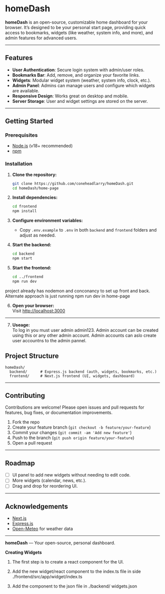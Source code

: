 # homeDash

**homeDash** is an open-source, customizable home dashboard for your browser. It’s designed to be your personal start page, providing quick access to bookmarks, widgets (like weather, system info, and more), and admin features for advanced users.

---

## Features

- **User Authentication**: Secure login system with admin/user roles.
- **Bookmarks Bar**: Add, remove, and organize your favorite links.
- **Widgets**: Modular widget system (weather, system info, clock, etc.).
- **Admin Panel**: Admins can manage users and configure which widgets are available.
- **Responsive Design**: Works great on desktop and mobile.
- **Server Storage**: User and widget settings are stored on the server.

---

## Getting Started

### Prerequisites

- [Node.js](https://nodejs.org/) (v18+ recommended)
- [npm](https://www.npmjs.com/)

### Installation

1. **Clone the repository:**

   ```bash
   git clone https://github.com/coneheadlarry/homeDash.git
   cd homeDash/home-page
   ```

2. **Install dependencies:**

   ```bash
   cd frontend
   npm install
   ```

3. **Configure environment variables:**

   - Copy `.env.example` to `.env` in both `backend` and `frontend` folders and adjust as needed.

4. **Start the backend:**

   ```bash
   cd backend
   npm start
   ```

5. **Start the frontend:**

   ```bash
   cd ../frontend
   npm run dev
   ```

project already has nodemon and conconancy to set up front and back. Alternate approach is just running npm run dev in home-page

6. **Open your browser:**  
   Visit [http://localhost:3000](http://localhost:3000)

---

7. **Useage:**  
   To log in you must user admin admin123. Admin account can be created using this or any other admin account. Admin accounts can aslo create user accountns to the admin pannel.

## Project Structure

```
homeDash/
  backend/      # Express.js backend (auth, widgets, bookmarks, etc.)
  frontend/     # Next.js frontend (UI, widgets, dashboard)
```

---

## Contributing

Contributions are welcome! Please open issues and pull requests for features, bug fixes, or documentation improvements.

1. Fork the repo
2. Create your feature branch (`git checkout -b feature/your-feature`)
3. Commit your changes (`git commit -am 'Add new feature'`)
4. Push to the branch (`git push origin feature/your-feature`)
5. Open a pull request

---

## Roadmap

- [ ] UI panel to add new widgets without needing to edit code.
- [ ] More widgets (calendar, news, etc.).
- [ ] Drag and drop for reordering UI.

---

## Acknowledgements

- [Next.js](https://nextjs.org/)
- [Express.js](https://expressjs.com/)
- [Open-Meteo](https://open-meteo.com/) for weather data

---

**homeDash** — Your open-source, personal dashboard.

**Creating Widgets**

1. The first step is to create a react component for the UI.

2. Add the new widget/react component to the index.ts file in side ./frontend/src/app/widget/index.ts

3. Add the component to the json file in ./backend/ widgets.json

